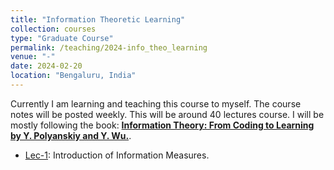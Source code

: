 ```yaml
---
title: "Information Theoretic Learning"
collection: courses
type: "Graduate Course"
permalink: /teaching/2024-info_theo_learning
venue: "-"
date: 2024-02-20
location: "Bengaluru, India"
---
```


Currently I am learning and teaching this course to myself. The course notes will be posted weekly. This will be around 40 lectures course. I will be mostly following the book: [**Information Theory: From Coding to Learning by Y. Polyanskiy and Y. Wu.**](https://people.lids.mit.edu/yp/homepage/data/itbook-export.pdf).

- [Lec-1](https://drive.google.com/drive/folders/1-q2EshGiJj7TaRRWJyhTasIelLeYNhfk): Introduction of Information Measures.